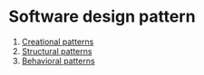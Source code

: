 # Software design pattern

1. [Creational patterns](Creational/Main.md)
2. [Structural patterns](Structural/Main.md)
3. [Behavioral patterns](Behavioral/Main.md)